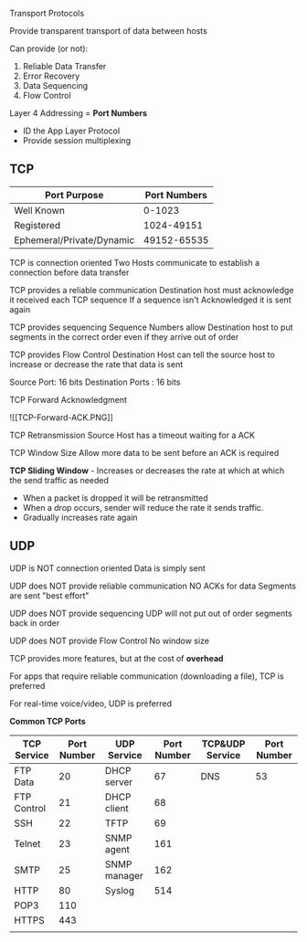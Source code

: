 
Transport Protocols

Provide transparent transport of data between hosts

Can provide (or not):
1. Reliable Data Transfer
2. Error Recovery
3. Data Sequencing
4. Flow Control

Layer 4  Addressing = **Port Numbers**
- ID the App Layer Protocol 
- Provide session multiplexing

## **TCP**

| Port Purpose              | Port Numbers |
| ------------------------- | ------------ |
| Well Known                | 0-1023       |
| Registered                | 1024-49151   |
| Ephemeral/Private/Dynamic | 49152-65535  |

TCP is connection oriented
Two Hosts communicate to establish a connection before data transfer

TCP provides a reliable communication
Destination host must acknowledge it received each TCP sequence
If a sequence isn't Acknowledged it is sent again

TCP provides sequencing
Sequence Numbers allow Destination host to put segments in the correct order even if they arrive out of order

TCP provides Flow Control
Destination Host can tell the source host to increase or decrease the rate that data is sent

Source Port: 16 bits
Destination Ports : 16 bits

TCP Forward Acknowledgment

![[TCP-Forward-ACK.PNG]]


TCP Retransmission
Source Host has a timeout waiting for a ACK

TCP Window Size
Allow more data to be sent before an ACK is required

**TCP Sliding Window** - Increases or decreases the rate at which at which the send traffic as needed
- When a packet is dropped it will be retransmitted
- When a drop occurs, sender will reduce the rate it sends traffic.
- Gradually increases rate again
## **UDP**

UDP is NOT connection oriented
Data is simply sent

UDP does NOT provide reliable communication
NO ACKs for data
Segments are sent "best effort"

UDP does NOT provide sequencing
UDP will not put out of order segments back in order

UDP does NOT provide Flow Control
No window size

TCP provides more features, but at the cost of **overhead**

For apps that require reliable communication (downloading a file), TCP is preferred

For real-time voice/video, UDP is preferred

**Common TCP Ports**

| TCP Service | Port Number | UDP Service  | Port Number | TCP&UDP Service | Port Number |
| ----------- | ----------- | ------------ | ----------- | --------------- | ----------- |
| FTP Data    | 20          | DHCP server  | 67          | DNS             | 53          |
| FTP Control | 21          | DHCP client  | 68          |                 |             |
| SSH         | 22          | TFTP         | 69          |                 |             |
| Telnet      | 23          | SNMP agent   | 161         |                 |             |
| SMTP        | 25          | SNMP manager | 162         |                 |             |
| HTTP        | 80          | Syslog       | 514         |                 |             |
| POP3        | 110         |              |             |                 |             |
| HTTPS       | 443         |              |             |                 |             |
|             |             |              |             |                 |             |








